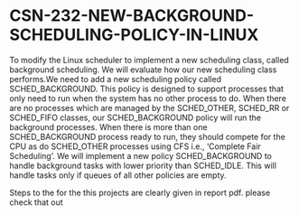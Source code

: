 # CSN-232-NEW-BACKGROUND-SCHEDULING-POLICY-IN-LINUX
To modify the Linux scheduler to implement a new scheduling class, called background scheduling. We will evaluate how our new scheduling class performs.We need to add a new scheduling policy called SCHED_BACKGROUND. This policy is designed to support processes that only need to run when the system has no other process to do.
When there are no processes which are managed by the SCHED_OTHER, SCHED_RR or SCHED_FIFO classes, our SCHED_BACKGROUND policy will run the background processes.
 When there is more than one SCHED_BACKGROUND process ready to run, they should compete for the CPU as do SCHED_OTHER processes using CFS i.e., ‘Complete Fair Scheduling’.
 We will implement a new policy SCHED_BACKGROUND to handle background tasks with lower priority than SCHED_IDLE. This will handle tasks only if queues of all other policies are empty.

Steps to the for the this projects are clearly given in report pdf. please check that out
